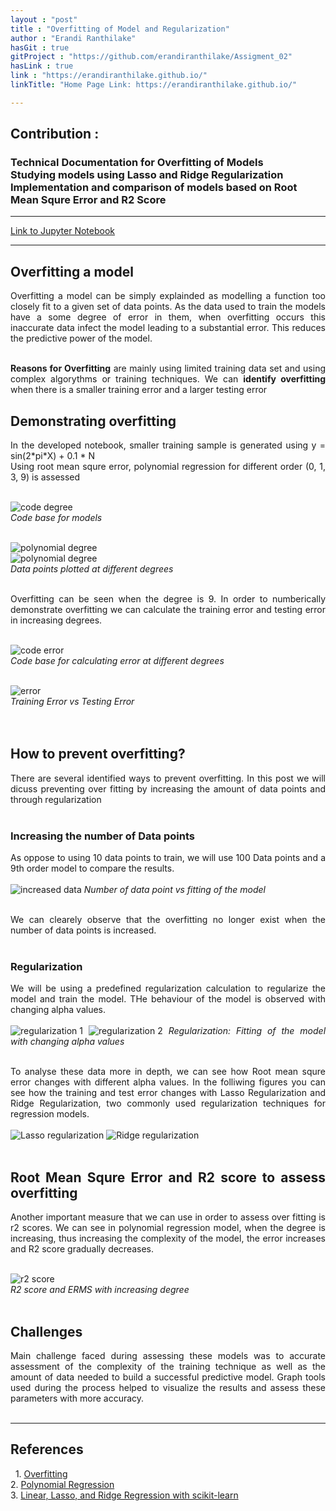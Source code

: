 ```yaml
---
layout : "post"
title : "Overfitting of Model and Regularization"
author : "Erandi Ranthilake"
hasGit : true
gitProject : "https://github.com/erandiranthilake/Assigment_02"
hasLink : true
link : "https://erandiranthilake.github.io/"
linkTitle: "Home Page Link: https://erandiranthilake.github.io/"

---
```

<h2>Contribution :</h2>
<h3>Technical Documentation for Overfitting of Models<br>
Studying models using Lasso and Ridge Regularization<br>
Implementation and comparison of models based on Root Mean Squre Error and R2 Score </h3>
<hr>

<a href="https://github.com/erandiranthilake/Assigment_02">Link to Jupyter Notebook</a><br>
<hr>

<div style="text-align: justify"> 
<h2>Overfitting a model</h2>
Overfitting a model can be simply explainded as modelling a function too closely fit to a given set of data points. As the data used to train the models have a some degree of error in them, when overfitting occurs this inaccurate data infect the model leading to a substantial error. This reduces the predictive power of the model.<br><br>

<b>Reasons for Overfitting</b> are mainly using limited training data set and using complex algorythms or training techniques. We can <b>identify overfitting</b> when there is a  smaller training error and a larger testing error<br>


<h2>Demonstrating overfitting</h2>
In the developed notebook, smaller training sample is generated using y = sin(2*pi*X) + 0.1 * N<br>
Using root mean squre error, polynomial regression for different order (0, 1, 3, 9) is assessed<br><br>

<img src="https://raw.githubusercontent.com/erandiranthilake/erandiranthilake.github.io/gh-pages/images/code_degree.JPG" alt="code degree"><br>
<i>Code base for models</i>
<br><br>

<img src="https://raw.githubusercontent.com/erandiranthilake/erandiranthilake.github.io/gh-pages/images/graph_degree1.JPG" alt="polynomial degree"><br>
<img src="https://raw.githubusercontent.com/erandiranthilake/erandiranthilake.github.io/gh-pages/images/graph_degree3.JPG" alt="polynomial degree"><br>
<i>Data points plotted at different degrees</i>
<br><br>

Overfitting can be seen when the degree is 9. In order to numberically demonstrate overfitting we can calculate the training error and testing error in increasing degrees.<br><br>

<img src="https://raw.githubusercontent.com/erandiranthilake/erandiranthilake.github.io/gh-pages/images/code_error.JPG" alt="code error"><br>
<i>Code base for calculating error at different degrees</i>
<br><br>

<img src="https://raw.githubusercontent.com/erandiranthilake/erandiranthilake.github.io/gh-pages/images/graph_error.JPG" alt="error"><br>
<i>Training Error vs Testing Error</i>
<br><br>
<br>


<h2>How to prevent overfitting?</h2>
There are several identified ways to prevent overfitting. In this post we will dicuss preventing over fitting by increasing the amount of data points and through regularization
<br><br>

<h3>Increasing the number of Data points</h3>
As oppose to using 10 data points to train, we will use 100 Data points and a 9th order model to compare the results.
<br><br>

<img src="https://raw.githubusercontent.com/erandiranthilake/erandiranthilake.github.io/gh-pages/images/graph_data100.JPG" alt="increased data">
<i>Number of data point vs fitting of the model</i>
<br><br>

We can clearely observe that the overfitting no longer exist when the number of data points is increased.
<br><br>

<h3>Regularization</h3>
We will be using a predefined regularization calculation to regularize the model and train the model. THe behaviour of the model is observed with changing alpha values.
<br><br>

<img src="https://raw.githubusercontent.com/erandiranthilake/erandiranthilake.github.io/gh-pages/images/regu_1.JPG" alt="regularization 1">
<img src="https://raw.githubusercontent.com/erandiranthilake/erandiranthilake.github.io/gh-pages/images/regu_2.JPG" alt="regularization 2">
<i>Regularization: Fitting of the model with changing alpha values</i>
<br><br>

To analyse these data more in depth, we can see how Root mean squre error changes with different alpha values. In the folliwing figures you can see how the training and test error changes with Lasso Regularization and Ridge Regularization, two commonly used regularization techniques for regression models.
<br><br>
<img src="https://raw.githubusercontent.com/erandiranthilake/erandiranthilake.github.io/gh-pages/images/lasso_regu.JPG" alt="Lasso regularization">
<img src="https://raw.githubusercontent.com/erandiranthilake/erandiranthilake.github.io/gh-pages/images/ridge_regu.JPG" alt="Ridge regularization">
<br><br>

<h2>Root Mean Squre Error and R2 score to assess overfitting</h2>
Another important measure that we can use in order to assess over fitting is r2 scores. We can see in polynomial regression model, when the degree is increasing, thus increasing the complexity of the model, the error increases and R2 score gradually decreases. 
<br><br>

<img src="https://raw.githubusercontent.com/erandiranthilake/erandiranthilake.github.io/gh-pages/images/r2_score.JPG" alt="r2 score"><br>
<i>R2 score and ERMS with increasing degree</i>
<br><br>

<h2>Challenges</h2>
Main challenge faced during assessing these models was to accurate assessment of the complexity of the training technique as well as the amount of data needed to build a successful predictive model. Graph tools used during the process helped to visualize the results and assess these parameters with more accuracy.
<br><br>

<hr>

<h2>References</h2> 
1. <a href="https://www.investopedia.com/terms/o/overfitting.asp">Overfitting</a><br>
2. <a href="https://towardsdatascience.com/polynomial-regression-bbe8b9d97491">Polynomial Regression</a><br>
3. <a href="https://www.pluralsight.com/guides/linear-lasso-ridge-regression-scikit-learn">Linear, Lasso, and Ridge Regression with scikit-learn</a><br>
<br><br>

</div>

